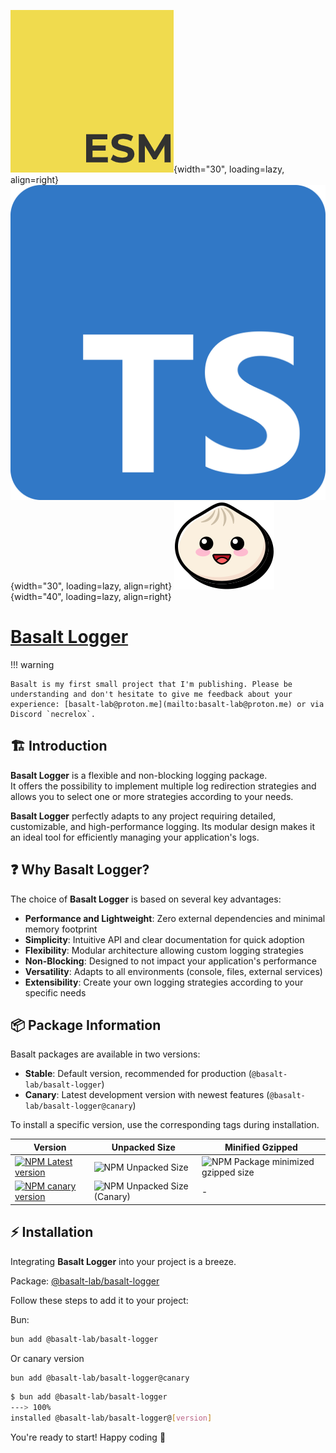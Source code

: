 ![logo_esm](../public/esm.png){width="30", loading=lazy, align=right}
![logo_ts](../public/ts.png){width="30", loading=lazy, align=right}
![logo_bun](../public/bun.svg){width="40", loading=lazy, align=right}

# **[Basalt Logger](https://www.npmjs.com/package/@basalt-lab/basalt-logger)**

!!! warning

    Basalt is my first small project that I'm publishing. Please be understanding and don't hesitate to give me feedback about your experience: [basalt-lab@proton.me](mailto:basalt-lab@proton.me) or via Discord `necrelox`.

## **🏗️ Introduction**
**Basalt Logger** is a flexible and non-blocking logging package.  
It offers the possibility to implement multiple log redirection strategies and allows you to select one or more strategies according to your needs.

**Basalt Logger** perfectly adapts to any project requiring detailed, customizable, and high-performance logging. Its modular design makes it an ideal tool for efficiently managing your application's logs.

## **❓ Why Basalt Logger?**

The choice of **Basalt Logger** is based on several key advantages:

- **Performance and Lightweight**: Zero external dependencies and minimal memory footprint
- **Simplicity**: Intuitive API and clear documentation for quick adoption
- **Flexibility**: Modular architecture allowing custom logging strategies
- **Non-Blocking**: Designed to not impact your application's performance
- **Versatility**: Adapts to all environments (console, files, external services)
- **Extensibility**: Create your own logging strategies according to your specific needs

## 📦 Package Information

Basalt packages are available in two versions:

- **Stable**: Default version, recommended for production (`@basalt-lab/basalt-logger`)
- **Canary**: Latest development version with newest features (`@basalt-lab/basalt-logger@canary`)

To install a specific version, use the corresponding tags during installation.

| Version | Unpacked Size | Minified Gzipped |
|---------|--------------|------------------|
| [![NPM Latest version](https://img.shields.io/npm/v/@basalt-lab/basalt-logger.svg?style=for-the-badge)](https://www.npmjs.com/package/@basalt-lab/basalt-logger/v/latest) | ![NPM Unpacked Size](https://img.shields.io/npm/unpacked-size/%40basalt-lab%2Fbasalt-logger?style=for-the-badge&label=Unpacked%20Size) | ![NPM Package minimized gzipped size](https://img.shields.io/bundlejs/size/%40basalt-lab%2Fbasalt-logger?style=for-the-badge&label=Minified%20Gzipped%20Size) |
| [![NPM canary version](https://img.shields.io/npm/v/@basalt-lab/basalt-logger/canary.svg?style=for-the-badge&color=darkcyan)](https://www.npmjs.com/package/@basalt-lab/basalt-logger/v/canary) | ![NPM Unpacked Size (Canary)](https://img.shields.io/npm/unpacked-size/%40basalt-lab%2Fbasalt-logger/canary?style=for-the-badge&label=Unpacked%20Size%20(Canary)&color=darkcyan) | - |

## **⚡ Installation**
Integrating **Basalt Logger** into your project is a breeze.

Package: [@basalt-lab/basalt-logger](https://www.npmjs.com/package/@basalt-lab/basalt-logger)

Follow these steps to add it to your project:

Bun:
```bash
bun add @basalt-lab/basalt-logger
```
Or canary version
```bash
bun add @basalt-lab/basalt-logger@canary
```

<!-- termynal -->

```bash
$ bun add @basalt-lab/basalt-logger
---> 100%
installed @basalt-lab/basalt-logger@[version]
```

You're ready to start! Happy coding 🚀

<script data-name="BMC-Widget"
    data-cfasync="false"
    src="https://cdnjs.buymeacoffee.com/1.0.0/widget.prod.min.js"
    data-id="necrelox"
    data-description="Support me on Buy me a coffee!"
    data-message="Thank you for your visit!"
    data-color="#5F7FFF"
    data-position="Right"
    data-x_margin="18"
    data-y_margin="22" />

